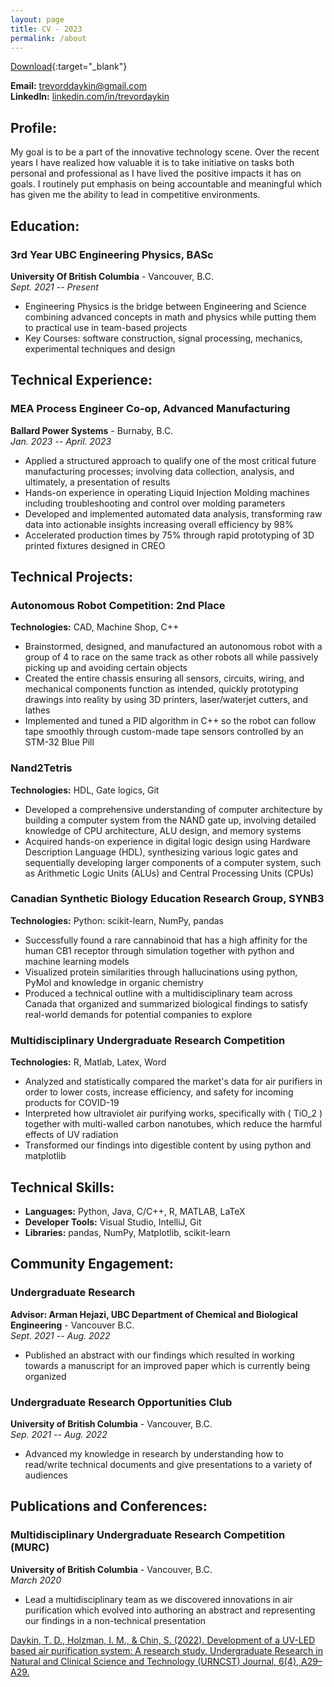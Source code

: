 ```yaml
---
layout: page
title: CV - 2023
permalink: /about
---
```


[Download](/assets/TrevorDaykin_ResumeWeb.pdf){:target="_blank"}

**Email:** [trevorddaykin@gmail.com](mailto:trevorddaykin@gmail.com)  
**LinkedIn:** [linkedin.com/in/trevordaykin](https://linkedin.com/in/trevordaykin)

## Profile:

My goal is to be a part of the innovative technology scene. Over the recent years I have realized how valuable it is to take initiative on tasks both personal and professional as I have lived the positive impacts it has on goals. I routinely put emphasis on being accountable and meaningful which has given me the ability to lead in competitive environments.

## Education:

### 3rd Year UBC Engineering Physics, BASc
**University Of British Columbia** - Vancouver, B.C.  
*Sept. 2021 -- Present*  
- Engineering Physics is the bridge between Engineering and Science combining advanced concepts in math and physics while putting them to practical use in team-based projects
- Key Courses: software construction, signal processing, mechanics, experimental techniques and design

## Technical Experience:

### MEA Process Engineer Co-op, Advanced Manufacturing
**Ballard Power Systems** - Burnaby, B.C.  
*Jan. 2023 -- April. 2023*  
- Applied a structured approach to qualify one of the most critical future manufacturing processes; involving data collection, analysis, and ultimately, a presentation of results
- Hands-on experience in operating Liquid Injection Molding machines including troubleshooting and control over molding parameters
- Developed and implemented automated data analysis, transforming raw data into actionable insights increasing overall efficiency by 98%
- Accelerated production times by 75% through rapid prototyping of 3D printed fixtures designed in CREO

## Technical Projects:

### Autonomous Robot Competition: 2nd Place
**Technologies:** CAD, Machine Shop, C++  
- Brainstormed, designed, and manufactured an autonomous robot with a group of 4 to race on the same track as other robots all while passively picking up and avoiding certain objects
- Created the entire chassis ensuring all sensors, circuits, wiring, and mechanical components function as intended, quickly prototyping drawings into reality by using 3D printers, laser/waterjet cutters, and lathes
- Implemented and tuned a PID algorithm in C++ so the robot can follow tape smoothly through custom-made tape sensors controlled by an STM-32 Blue Pill

### Nand2Tetris
**Technologies:** HDL, Gate logics, Git  
- Developed a comprehensive understanding of computer architecture by building a computer system from the NAND gate up, involving detailed knowledge of CPU architecture, ALU design, and memory systems
- Acquired hands-on experience in digital logic design using Hardware Description Language (HDL), synthesizing various logic gates and sequentially developing larger components of a computer system, such as Arithmetic Logic Units (ALUs) and Central Processing Units (CPUs)

### Canadian Synthetic Biology Education Research Group, SYNB3
**Technologies:** Python: scikit-learn, NumPy, pandas  
- Successfully found a rare cannabinoid that has a high affinity for the human CB1 receptor through simulation together with python and machine learning models
- Visualized protein similarities through hallucinations using python, PyMol and knowledge in organic chemistry
- Produced a technical outline with a multidisciplinary team across Canada that organized and summarized biological findings to satisfy real-world demands for potential companies to explore

### Multidisciplinary Undergraduate Research Competition
**Technologies:** R, Matlab, Latex, Word  
- Analyzed and statistically compared the market's data for air purifiers in order to lower costs, increase efficiency, and safety for incoming products for COVID-19
- Interpreted how ultraviolet air purifying works, specifically with \( TiO_2 \) together with multi-walled carbon nanotubes, which reduce the harmful effects of UV radiation
- Transformed our findings into digestible content by using python and matplotlib

## Technical Skills:

- **Languages:** Python, Java, C/C++, R, MATLAB, LaTeX
- **Developer Tools:** Visual Studio, IntelliJ, Git
- **Libraries:** pandas, NumPy, Matplotlib, scikit-learn

## Community Engagement:

### Undergraduate Research
**Advisor: Arman Hejazi, UBC Department of Chemical and Biological Engineering** - Vancouver B.C.  
*Sept. 2021 -- Aug. 2022*  
- Published an abstract with our findings which resulted in working towards a manuscript for an improved paper which is currently being organized

### Undergraduate Research Opportunities Club
**University of British Columbia** - Vancouver, B.C.  
*Sep. 2021 -- Aug. 2022*
- Advanced my knowledge in research by understanding how to read/write technical documents and give presentations
to a variety of audiences

## Publications and Conferences:

### Multidisciplinary Undergraduate Research Competition (MURC)
**University of British Columbia** - Vancouver, B.C.  
*March 2020*  

- Lead a multidisciplinary team as we discovered innovations in air purification which evolved into authoring an abstract and representing our findings in a non-technical presentation

[Daykin, T. D., Holzman, I. M., & Chin, S. (2022). Development of a UV-LED based air purification system: A research study. Undergraduate Research in Natural and Clinical Science and Technology (URNCST) Journal, 6(4), A29–A29.](https://doi.org/10.26685/urncst.375)

